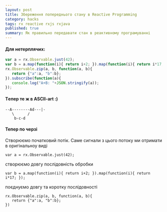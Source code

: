 ```yaml
---
layout: post
title: Збереження попереднього стану в Reactive Programming
category: hacks
tags: rx reactive rxjs rxjava
published: true
summary: Як правильно передавати стан в реактивному програмуванні
---
```


#### Для нетерплячих:

```javascript
var a = rx.Observable.just(42);
var b = a.map(function(i){ return i+2; }).map(function(i){ return i*17; });
rx.Observable.zip(a, b, function(a, b){ 
   return {"a":a, "b":b};
}).subscribe(function(a){ 
   console.log("A+B: "+JSON.stringify(a));
});
```

#### Tепер те ж в  ASCII-art :)

```
--A--------Ad---|-
   \      /
    b-c-d
```

#### Тепер по черзі

Створюємо початковий потік. Саме сигнали з цього потоку ми отримати в оригінальноу виді

```
var a = rx.Observable.just(42);
```

створюємо довгу послідовність обробки

```
var b = a.map(function(i){ return i+2; }).map(function(i){ return i*17; });
```

поєднуємо довгу та коротку послідовності

```
rx.Observable.zip(a, b, function(a, b){ 
   return {"a":a, "b":b};
})
```

